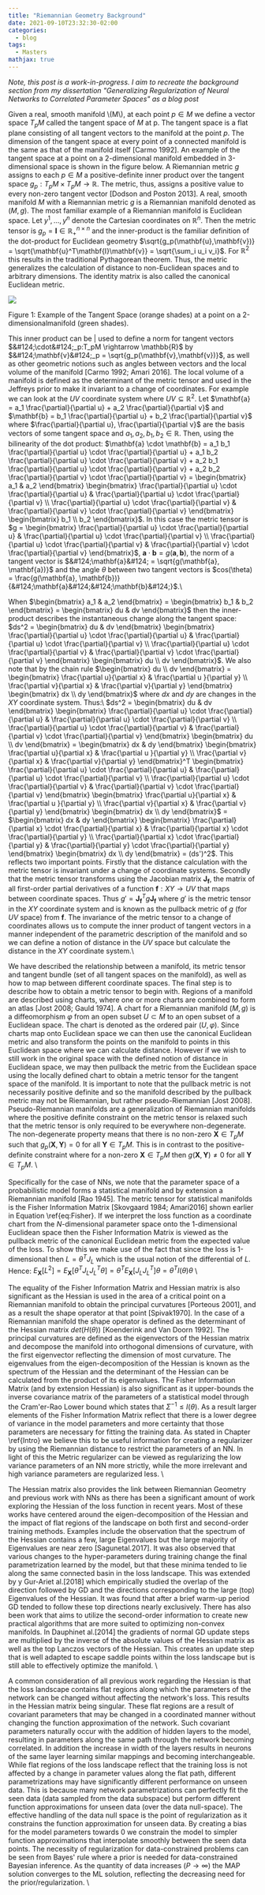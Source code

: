 ```yaml
---
title: "Riemannian Geometry Background"
date: 2021-09-10T23:32:30-02:00
categories:
  - blog
tags:
  - Masters
mathjax: true
---
```


*Note, this post is a work-in-progress. I aim to recreate the background section from my dissertation "Generalizing Regularization of Neural Networks to Correlated Parameter Spaces" as a blog post*

Given a real, smooth manifold \\(M\\), at each point $p \in M$ we define a vector space $T_pM$ called the tangent space of $M$ at p. The tangent space is a flat plane consisting of all tangent vectors to the manifold at the point $p$. The dimension of the tangent space at every point of a connected manifold is the same as that of the manifold itself [Carmo 1992]. An example of the tangent space at a point on a 2-dimensional manifold embedded in 3-dimensional space is shown in the figure below. A Riemannian metric $g$ assigns to each $p \in M$ a positive-definite inner product over the tangent space $g_p: T_pM \times T_pM \rightarrow \mathbb{R}$. The metric, thus, assigns a positive value to every non-zero tangent vector  [Dodson  and  Poston  2013]. A real, smooth manifold $M$ with a Riemannian metric $g$ is a Riemannian manifold denoted as $(M,g)$. The most familiar example of a Riemannian manifold is Euclidean space. Let $y^1, ..., y^n$ denote the Cartesian coordinates on $\mathbb{R}^n$. Then the metric tensor is $g_p = \mathbf{I} \in \mathbb{R}_+^{n \times n}$ and the inner-product is the familiar definition of the dot-product for Euclidean geometry $\sqrt{g_p(\mathbf{u},\mathbf{v})} = \sqrt{\mathbf{u}^T\mathbf{I}\mathbf{v}} = \sqrt{\sum_i u_i v_i}$. For $\mathbb{R}^2$ this results in the traditional Pythagorean theorem. Thus, the metric generalizes the calculation of distance to non-Euclidean spaces and to arbitrary dimensions. The identity matrix is also called the canonical Euclidean metric. 

<a href="{{ site.baseurl }}/assets/images/tangent1.jpeg"><img src="{{ site.baseurl }}/assets/images/tangent1.jpeg"></a>

Figure 1:  Example of the Tangent Space (orange shades) at a point on a 2-dimensionalmanifold (green shades).

This inner product can be &#124; used to define a norm for tangent vectors $&#124;\cdot&#124;_p:T_pM \rightarrow \mathbb{R}$ by $&#124;\mathbf{v}&#124;_p = \sqrt{g_p(\mathbf{v},\mathbf{v})}$, as well as other geometric notions such as angles between vectors and the local volume of the manifold [Carmo 1992; Amari 2016]. The local volume of a manifold is defined as the determinant of the metric tensor and used in the Jeffreys prior to make it invariant to a change of coordinates. For example we can look at the $UV$ coordinate system where $UV \subseteq \mathbb{R}^2$. Let $\mathbf{a} = a_1 \frac{\partial}{\partial u} + a_2 \frac{\partial}{\partial v}$ and $\mathbf{b} = b_1 \frac{\partial}{\partial u} + b_2 \frac{\partial}{\partial v}$ where $\frac{\partial}{\partial u}, \frac{\partial}{\partial v}$ are the basis vectors of some tangent space and $a_1, a_2, b_1, b_2 \in \mathbb{R}$. Then, using the bilinearity of the dot product: $\mathbf{a} \cdot \mathbf{b} = a_1 b_1 \frac{\partial}{\partial u} \cdot \frac{\partial}{\partial u} + a_1 b_2 \frac{\partial}{\partial u} \cdot \frac{\partial}{\partial v} + a_2 b_1 \frac{\partial}{\partial u} \cdot \frac{\partial}{\partial v} + a_2 b_2 \frac{\partial}{\partial v} \cdot \frac{\partial}{\partial v} 
= \begin{bmatrix} a_1 & a_2 \end{bmatrix} \begin{bmatrix} \frac{\partial}{\partial u} \cdot \frac{\partial}{\partial u} & \frac{\partial}{\partial u} \cdot \frac{\partial}{\partial v} \\ \frac{\partial}{\partial u} \cdot \frac{\partial}{\partial v} & \frac{\partial}{\partial v} \cdot \frac{\partial}{\partial v} \end{bmatrix} \begin{bmatrix} b_1 \\ b_2 \end{bmatrix}$. In this case the metric tensor is $g = \begin{bmatrix} \frac{\partial}{\partial u} \cdot \frac{\partial}{\partial u} & \frac{\partial}{\partial u} \cdot \frac{\partial}{\partial v} \\ \frac{\partial}{\partial u} \cdot \frac{\partial}{\partial v} & \frac{\partial}{\partial v} \cdot \frac{\partial}{\partial v} \end{bmatrix}$, $\mathbf{a} \cdot \mathbf{b} = g(\mathbf{a}, \mathbf{b})$, the norm of a tangent vector is $&#124;\mathbf{a}&#124; = \sqrt{g(\mathbf{a}, \mathbf{a})}$ and the angle $\theta$ between two tangent vectors is $cos(\theta) = \frac{g(\mathbf{a}, \mathbf{b})}{&#124;\mathbf{a}&#124;&#124;\mathbf{b}&#124;}$.\\ 

When $\begin{bmatrix} a_1 & a_2 \end{bmatrix} = \begin{bmatrix} b_1 & b_2 \end{bmatrix} = \begin{bmatrix} du & dv \end{bmatrix}$ then the inner-product describes the instantaneous change along the tangent space: $ds^2 = \begin{bmatrix} du & dv \end{bmatrix} \begin{bmatrix} \frac{\partial}{\partial u} \cdot \frac{\partial}{\partial u} & \frac{\partial}{\partial u} \cdot \frac{\partial}{\partial v} \\ \frac{\partial}{\partial u} \cdot \frac{\partial}{\partial v} & \frac{\partial}{\partial v} \cdot \frac{\partial}{\partial v} \end{bmatrix} \begin{bmatrix} du \\ dv \end{bmatrix}$. We also note that by the chain rule $\begin{bmatrix} du \\ dv \end{bmatrix} = \begin{bmatrix} \frac{\partial u}{\partial x} & \frac{\partial u }{\partial y} \\ \frac{\partial v}{\partial x} & \frac{\partial v}{\partial y} \end{bmatrix} \begin{bmatrix} dx \\ dy \end{bmatrix}$ where $dx$ and $dy$ are changes in the $XY$ coordinate system. Thus:\\ $ds^2 = \begin{bmatrix} du & dv \end{bmatrix} \begin{bmatrix} \frac{\partial}{\partial u} \cdot \frac{\partial}{\partial u} & \frac{\partial}{\partial u} \cdot \frac{\partial}{\partial v} \\ \frac{\partial}{\partial u} \cdot \frac{\partial}{\partial v} & \frac{\partial}{\partial v} \cdot \frac{\partial}{\partial v} \end{bmatrix} \begin{bmatrix} du \\ dv \end{bmatrix} = \begin{bmatrix} dx & dy \end{bmatrix} \begin{bmatrix} \frac{\partial u}{\partial x} & \frac{\partial u }{\partial y} \\ \frac{\partial v}{\partial x} & \frac{\partial v}{\partial y} \end{bmatrix}^T \begin{bmatrix} \frac{\partial}{\partial u} \cdot \frac{\partial}{\partial u} & \frac{\partial}{\partial u} \cdot \frac{\partial}{\partial v} \\ \frac{\partial}{\partial u} \cdot \frac{\partial}{\partial v} & \frac{\partial}{\partial v} \cdot \frac{\partial}{\partial v} \end{bmatrix} \begin{bmatrix} \frac{\partial u}{\partial x} & \frac{\partial u }{\partial y} \\ \frac{\partial v}{\partial x} & \frac{\partial v}{\partial y} \end{bmatrix} \begin{bmatrix} dx \\ dy \end{bmatrix}$ = $\begin{bmatrix} dx & dy \end{bmatrix} \begin{bmatrix} \frac{\partial}{\partial x} \cdot \frac{\partial}{\partial x} & \frac{\partial}{\partial x} \cdot \frac{\partial}{\partial y} \\ \frac{\partial}{\partial x} \cdot \frac{\partial}{\partial y} & \frac{\partial}{\partial y} \cdot \frac{\partial}{\partial y} \end{bmatrix} \begin{bmatrix} dx \\ dy \end{bmatrix} = (ds')^2$. This reflects two important points. Firstly that the distance calculation with the metric tensor is invariant under a change of coordinate systems. Secondly that the metric tensor transforms using the Jacobian matrix $\mathbf{J_f}$, the matrix of all first-order partial derivatives of a function $\mathbf{f}: XY \rightarrow UV$ that maps between coordinate spaces. Thus $g' = \mathbf{J_f}^T g \mathbf{J_f}$ where $g'$ is the metric tensor in the $XY$ coordinate system and is known as the pullback metric of $g$ (for $UV$ space) from $\mathbf{f}$. The invariance of the metric tensor to a change of coordinates allows us to compute the inner product of tangent vectors in a manner independent of the parametric description of the manifold and so we can define a notion of distance in the $UV$ space but calculate the distance in the $XY$ coordinate system.\\

We have described the relationship between a manifold, its metric tensor and tangent bundle (set of all tangent spaces on the manifold), as well as how to map between different coordinate spaces. The final step is to describe how to obtain a metric tensor to begin with. Regions of a manifold are described using charts, where one or more charts are combined to form an atlas [Jost 2008; Gauld 1974]. A chart for a Riemannian manifold $(M,g)$ is a diffeomorphism $\varphi$ from an open subset $U \subset M$ to an open subset of a Euclidean space. The chart is denoted as the ordered pair $(U,\varphi)$. Since charts map onto Euclidean space we can then use the canonical Euclidean metric and also transform the points on the manifold to points in this Euclidean space where we can calculate distance. However if we wish to still work in the original space with the defined notion of distance in Euclidean space, we may then pullback the metric from the Euclidean space using the locally defined chart to obtain a  metric tensor for the tangent space of the manifold. It is important to note that the pullback metric is not necessarily positive definite and so the manifold described by the pullback metric may not be Riemannian, but rather pseudo-Riemannian [Jost 2008]. Pseudo-Riemannian manifolds are a generalization of Riemannian manifolds where the positive definite constraint on the metric tensor is relaxed such that the metric tensor is only required to be everywhere non-degenerate. The non-degenerate property means that there is no non-zero $\mathbf{X} \in T_pM$ such that $g_p(\mathbf{X},\mathbf{Y}) = 0$ for all $\mathbf{Y} \in T_pM$. This is in contrast to the positive-definite constraint where for a non-zero $\mathbf{X} \in T_pM$ then $g(\mathbf{X}, \mathbf{Y}) \neq 0$ for all $\mathbf{Y} \in T_pM$. \\

Specifically for the case of NNs, we note that the parameter space of a probabilistic model forms a statistical manifold and by extension a Riemannian manifold [Rao 1945]. The metric tensor for statistical manifolds is the Fisher Information Matrix [Skovgaard 1984; Amari2016] shown earlier in Equation \ref{eq:Fisher}. If we interpret the loss function as a coordinate chart from the $N$-dimensional parameter space onto the $1$-dimensional Euclidean space then the Fisher Information Matrix is viewed as the pullback metric of the canonical Euclidean metric from the expected value of the loss. To show this we make use of the fact that since the loss is 1-dimensional then $L = \theta^TJ_L$ which is the usual notion of the differential of $L$. Hence: $E_\mathbf{X}[L^2] = E_\mathbf{X}[\theta^TJ_LJ_L^T\theta] = \theta^TE_\mathbf{X}[J_LJ_L^T]\theta = \theta^TI(\theta)\theta$ \\

 The equality of the Fisher Information Matrix and Hessian matrix is also significant as the Hessian is used in the area of a critical point on a Riemannian manifold to obtain the principal curvatures [Porteous 2001], and as a result the shape operator at that point [Spivak1970]. In the case of a Riemannian manifold the shape operator is defined as the determinant of the Hessian matrix $det(H(\theta))$ [Koenderink and Van Doorn 1992]. The principal curvatures are defined as the eigenvectors of the Hessian matrix and decompose the manifold into orthogonal dimensions of curvature, with the first eigenvector reflecting the dimension of most curvature. The eigenvalues from the eigen-decomposition of the Hessian is known as the spectrum of the Hessian and the determinant of the Hessian can be calculated from the product of its eigenvalues. The Fisher Information Matrix (and by extension Hessian) is also significant as it upper-bounds the inverse covariance matrix of the parameters of a statistical model through the Cram\'er-Rao Lower bound which states that $\Sigma^{-1} \leqslant I(\theta)$. As a result larger elements of the Fisher Information Matrix reflect that there is a lower degree of variance in the model parameters and more certainty that those parameters are necessary for fitting the training data. As stated in Chapter \ref{Intro} we believe this to be useful information for creating a regularizer by using the Riemannian distance to restrict the parameters of an NN. In light of this the Metric regularizer can be viewed as regularizing the low variance parameters of an NN more strictly, while the more irrelevant and high variance parameters are regularized less. \\

The Hessian matrix also provides the link between Riemannian Geometry and previous work with NNs as there has been a significant amount of work exploring the Hessian of the loss function in recent years. Most of these works have centered around the eigen-decomposition of the Hessian and the impact of flat regions of the landscape on both first and second-order training methods. Examples include the observation that the spectrum of the Hessian contains a few, large Eigenvalues but the large majority of Eigenvalues are near zero [Sagunetal.2017]. It was also observed that various changes to the hyper-parameters during training change the final parametrization learned by the model, but that these minima tended to lie along the same connected basin in the loss landscape. This was extended by y  Gur-Ariet al.[2018] which empirically studied the overlap of the direction followed by GD and the directions corresponding to the large (top) Eigenvalues of the Hessian. It was found that after a brief warm-up period GD tended to follow these top directions nearly exclusively. There has also been work that aims to utilize the second-order information to create new practical algorithms that are more suited to optimizing non-convex manifolds. In  Dauphinet  al.[2014] the gradients of normal GD update steps are multiplied by the inverse of the absolute values of the Hessian matrix as well as the top Lanczos vectors of the Hessian. This creates an update step that is well adapted to escape saddle points within the loss landscape but is still able to effectively optimize the manifold. \\

A common consideration of all previous work regarding the Hessian is that the loss landscape contains flat regions along which the parameters of the network can be changed without affecting the network's loss. This results in the Hessian matrix being singular. These flat regions are a result of covariant parameters that may be changed in a coordinated manner without changing the function approximation of the network. Such covariant parameters naturally occur with the addition of hidden layers to the model, resulting in parameters along the same path through the network becoming correlated. In addition the increase in width of the layers results in neurons of the same layer learning similar mappings and becoming interchangeable. While flat regions of the loss landscape reflect that the training loss is not affected by a change in parameter values along the flat path, different parametrizations may have significantly different performance on unseen data. This is because many network parametrizations can perfectly fit the seen data (data sampled from the data subspace) but perform different function approximations for unseen data (over the data null-space). The effective handling of the data null space is the point of regularization as it constrains the function approximation for unseen data. By creating a bias for the model parameters towards $0$ we constrain the model to simpler function approximations that interpolate smoothly between the seen data points. The necessity of regularization for data-constrained problems can be seen from Bayes' rule where a prior is needed for data-constrained Bayesian inference. As the quantity of data increases ($P \rightarrow \infty$) the MAP solution converges to the ML solution, reflecting the decreasing need for the prior/regularization. \\
